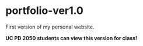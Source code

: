 # portfolio-ver1.0

First version of my personal website.

**UC PD 2050 students can view this version for class!**
